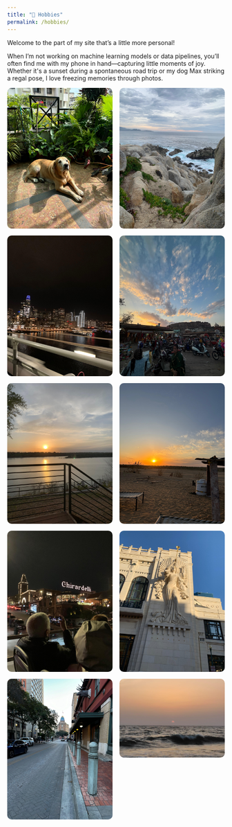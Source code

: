 ```yaml
---
title: "📸 Hobbies"
permalink: /hobbies/
---
```


Welcome to the part of my site that’s a little more personal!

When I’m not working on machine learning models or data pipelines, you’ll often find me with my phone in hand—capturing little moments of joy. Whether it's a sunset during a spontaneous road trip or my dog Max striking a regal pose, I love freezing memories through photos.

<div style="display: grid; grid-template-columns: repeat(auto-fit, minmax(200px, 1fr)); gap: 16px;">
  <img src="assets/images/max.jpg" style="width: 100%; border-radius: 10px;" />
  <img src="assets/images/sf.jpg" style="width: 100%; border-radius: 10px;" />
  <img src="assets/images/sfnight.jpg" style="width: 100%; border-radius: 10px;" />
  <img src="assets/images/rajasthan.jpg" style="width: 100%; border-radius: 10px;" />
  <img src="assets/images/lake.jpg" style="width: 100%; border-radius: 10px;" />
  <img src="assets/images/jodhpur.jpg" style="width: 100%; border-radius: 10px;" />
  <img src="assets/images/ghirardelli.jpg" style="width: 100%; border-radius: 10px;" />
  <img src="assets/images/dallas.jpg" style="width: 100%; border-radius: 10px;" />
  <img src="assets/images/austin.jpg" style="width: 100%; border-radius: 10px;" />
  <img src="assets/images/ocean.jpg" style="width: 100%; border-radius: 10px;" />
</div>

